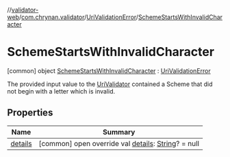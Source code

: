 //[validator-web](../../../../index.md)/[com.chrynan.validator](../../index.md)/[UriValidationError](../index.md)/[SchemeStartsWithInvalidCharacter](index.md)



# SchemeStartsWithInvalidCharacter  
 [common] object [SchemeStartsWithInvalidCharacter](index.md) : [UriValidationError](../index.md)

The provided input value to the [UriValidator](../../-uri-validator/index.md) contained a Scheme that did not begin with a letter which is invalid.

   


## Properties  
  
|  Name |  Summary | 
|---|---|
| <a name="com.chrynan.validator/UriValidationError.SchemeStartsWithInvalidCharacter/details/#/PointingToDeclaration/"></a>[details](index.md#%5Bcom.chrynan.validator%2FUriValidationError.SchemeStartsWithInvalidCharacter%2Fdetails%2F%23%2FPointingToDeclaration%2F%5D%2FProperties%2F164174828)| <a name="com.chrynan.validator/UriValidationError.SchemeStartsWithInvalidCharacter/details/#/PointingToDeclaration/"></a> [common] open override val [details](index.md#%5Bcom.chrynan.validator%2FUriValidationError.SchemeStartsWithInvalidCharacter%2Fdetails%2F%23%2FPointingToDeclaration%2F%5D%2FProperties%2F164174828): [String](https://kotlinlang.org/api/latest/jvm/stdlib/kotlin/-string/index.html)? = null   <br>|

